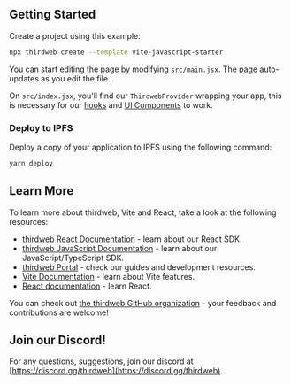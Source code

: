 <!-- @format -->

## Getting Started

Create a project using this example:

```bash
npx thirdweb create --template vite-javascript-starter
```

You can start editing the page by modifying `src/main.jsx`. The page
auto-updates as you edit the file.

On `src/index.jsx`, you'll find our `ThirdwebProvider` wrapping your app, this
is necessary for our [hooks](https://portal.thirdweb.com/react) and
[UI Components](https://portal.thirdweb.com/ui-components) to work.

### Deploy to IPFS

Deploy a copy of your application to IPFS using the following command:

```bash
yarn deploy
```

## Learn More

To learn more about thirdweb, Vite and React, take a look at the following
resources:

- [thirdweb React Documentation](https://docs.thirdweb.com/react) - learn about
  our React SDK.
- [thirdweb JavaScript Documentation](https://docs.thirdweb.com/react) - learn
  about our JavaScript/TypeScript SDK.
- [thirdweb Portal](https://docs.thirdweb.com/react) - check our guides and
  development resources.
- [Vite Documentation](https://vitejs.dev/guide/) - learn about Vite features.
- [React documentation](https://reactjs.org/) - learn React.

You can check out
[the thirdweb GitHub organization](https://github.com/thirdweb-dev) - your
feedback and contributions are welcome!

## Join our Discord!

For any questions, suggestions, join our discord at
[https://discord.gg/thirdweb](https://discord.gg/thirdweb).
